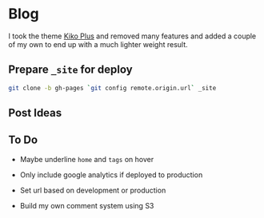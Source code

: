 # Blog

I took the theme [Kiko Plus](https://github.com/AWEEKJ/Kiko-plus) and removed many features and added a couple of my own to end up with a much lighter weight result.

## Prepare `_site` for deploy

```sh
git clone -b gh-pages `git config remote.origin.url` _site
```

## Post Ideas

## To Do

- Maybe underline `home` and `tags` on hover

- Only include google analytics if deployed to production
- Set url based on development or production

- Build my own comment system using S3
